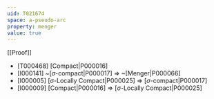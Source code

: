 ```yaml
---
uid: T021674
space: a-pseudo-arc
property: menger
value: true
---
```

[[Proof]]

* [T000468] [Compact|P000016]
* [I000141] ~[$\sigma$-compact|P000017] => ~[Menger|P000066]
* [I000005] [$\sigma$-Locally Compact|P000025] => [$\sigma$-compact|P000017]
* [I000009] [Compact|P000016] => [$\sigma$-Locally Compact|P000025]

